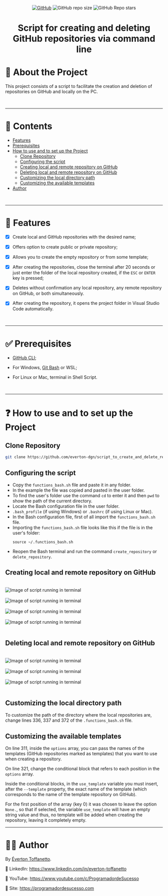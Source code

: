 <div align="center">

<a href="./LICENSE">![GitHub](https://img.shields.io/github/license/everton-dgn/script_to_create_and_delete_repositories?style=plastic)</a>
![GitHub repo size](https://img.shields.io/github/repo-size/everton-dgn/script_to_create_and_delete_repositories?style=plastic)
![GitHub Repo stars](https://img.shields.io/github/stars/everton-dgn/script_to_create_and_delete_repositories?color=yellow&style=plastic)

</div>

<h1 align="center">Script for creating and deleting GitHub repositories via command line</h1>


# :memo: About the Project

This project consists of a script to facilitate the creation and deletion of repositories on GitHub and locally on the PC. 

<br />

---

# :pushpin: Contents

- [Features](#triangular_flag_on_post-features)
- [Prerequisites](#white_check_mark-prerequisites)
- [How to use and to set up the Project](#question-how-to-use-and-to-set-up-the-project)
  - [Clone Repository](#clone-repository)
  - [Configuring the script](#configuring-the-script)
  - [Creating local and remote repository on GitHub](#creating-local-and-remote-repository-on-github)
  - [Deleting local and remote repository on GitHub](#deleting-local-and-remote-repository-on-github)
  - [Customizing the local directory path](#customizing-the-local-directory-path)
  - [Customizing the available templates](#customizing-the-available-templates)
- [Author](#technologist-author)

<br />

---

# :triangular_flag_on_post: Features

- [x] Create local and GitHub repositories with the desired name;

- [x] Offers option to create public or private repository;

- [x] Allows you to create the empty repository or from some template;

- [x] After creating the repositories, close the terminal after 20 seconds or just enter the folder of the local repository created, if the `ESC` or `ENTER` key is pressed;

- [x] Deletes without confirmation any local repository, any remote repository on GitHub, or both simultaneously.

- [x] After creating the repository, it opens the project folder in Visual Studio Code automatically.

<br />

---

# :white_check_mark: Prerequisites

- [GitHub CLI](https://cli.github.com/);

- For Windows, [Git Bash](https://git-scm.com/downloads) or WSL;
  
- For Linux or Mac, terminal in Shell Script.


<br />

---

# :question: How to use and to set up the Project

## Clone Repository

```bash
git clone https://github.com/everton-dgn/script_to_create_and_delete_repositories.git
```

## Configuring the script

- Copy the `functions_bash.sh` file and paste it in any folder. 
- In the example the file was copied and pasted in the user folder.
- To find the user's folder use the command `cd` to enter it and then `pwd` to show the path of the current directory.
- Locate the Bash configuration file in the user folder.
- `.bash_profile` (if using Windows) or `.bashrc` (if using Linux or Mac).
- In the Bash configuration file, first of all import the `functions_bash.sh` file.
- Importing the `functions_bash.sh` file looks like this if the file is in the user's folder:
  ```shell
  source ~/.functions_bash.sh
  ```
- Reopen the Bash terminal and run the command `create_repository` or `delete_repository`.

## Creating local and remote repository on GitHub

<br />

<img src="screenshots/1.png" alt="Image of script running in terminal">

<br />
<br />

<img src="screenshots/2.png" alt="Image of script running in terminal">

<br />
<br />

<img src="screenshots/3.png" alt="Image of script running in terminal">

<br />
<br />

<img src="screenshots/4.png" alt="Image of script running in terminal">

<br />
<br />

## Deleting local and remote repository on GitHub

<br />

<img src="screenshots/5.png" alt="Image of script running in terminal">

<br />
<br />

<img src="screenshots/6.png" alt="Image of script running in terminal">

<br />
<br />

<img src="screenshots/7.png" alt="Image of script running in terminal">

<br />
<br />

## Customizing the local directory path

To customize the path of the directory where the local repositories are, change lines 336, 337 and 372 of the `.functions_bash.sh` file.

## Customizing the available templates

On line 311, inside the `options` array, you can pass the names of the templates (GitHub repositories marked as templates) that you want to use when creating a repository.

On line 321, change the conditional block that refers to each position in the `options` array. 

Inside the conditional blocks, in the `use_template` variable you must insert, after the `--template` property, the exact name of the template (which corresponds to the name of the template repository on GitHub).

For the first position of the array (key 0) it was chosen to leave the option `None.`, so that if selected, the variable `use_template` will have an empty string value and thus, no template will be added when creating the repository, leaving it completely empty.

---

# :technologist: Author

By [Éverton Toffanetto](https://programadordesucesso.com).

:link: LinkedIn: https://www.linkedin.com/in/everton-toffanetto

:link: YouTube: https://www.youtube.com/c/ProgramadordeSucesso

:link: Site: https://programadordesucesso.com
